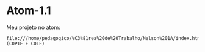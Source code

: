 # Atom-1.1

Meu projeto no atom:

    file:///home/pedagogico/%C3%81rea%20de%20Trabalho/Nelson%201A/index.html (COPIE E COLE)
